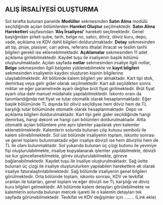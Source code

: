 ## ALIŞ İRSALİYESİ OLUŞTURMA
Sol tarafta bulunan panelde **Modüller** sekmesinden **Satın Alma** modülü seçildiğinde açılan bölümlerden **Hareket Oluştur** seçilmektedir. **Satın Alma Hareketleri** sayfasından **‘Alış İrsaliyesi’** hareketi seçilmektedir. Genel başlığından şirket-şube, tarih, belge no, satıcı, döviz, döviz kuru, depo, vade, açıklama ve KDV dahil bilgileri doldurulmaktadır. **Detay** sekmesinden alt tip, proje, plasiyer, cari adres, referans ithalat ihracat ve teslim tarihi bilgileri gerekli ise eklenebilmektedir. **Açıklamalar** sekmesinden 11 adet açıklama girilebilmektedir. Kaydet tuşu ile irsaliyenin başlık bölümü oluşturulmaktadır. Açılan sayfada **notlar** sekmesinden irsaliye ilgili notlar, **Belge** sekmesinden ilgili belgeler yüklenebilmekte ve **kayıt bilgileri** sekmesinden irsaliyenin kaydını oluşturan kişinin bilgilerine ulaşılabilmektedir. Alt bölümde kalem bilgileri yer almaktadır. Kart tipi stok, demirbaş veya gelir gider olarak seçilmektedir. Kart adı seçildikten sonra miktar ve eğer parametrede ayarlı değilse brüt fiyat girilmektedir. Brüt fiyat ayarlı olsa dahi manuel müdahale yapılabilmektedir. İskonto oranı da tanımlandığında net fiyat ve tutar otomatik olarak hesaplanmaktadır. Eğer başlık bölümünde TL dışında bir döviz seçildiyse hem döviz hem de TL karşılığı tutar bölümünde otomatik olarak hesaplanmaktadır. Depo ve açıklama bilgileri doldurulmaktadır. Kart tipi gelir gider seçildiğinde hangi demirbaş, hangi dekont ve hangi cari bölümleri doldurulmaktadır. Altta otomatik açılan bölümlere yine aynı işlemler yapılarak yeni kalemler eklenebilmektedir. Kalemlerin solunda bulunan çöp kutusu sembolü ile kalem silinebilmektedir. Sol üst bölümde irsaliyenin toplam, iskonto sonrası ve genel toplamı bulunmaktadır eğer irsaliye dövizli ise hem dövizlisi hem de TL ile olanı bulunmaktadır. Sol yukarıda bulunan üç çizgi butonu ile yevmiye fişi oluşturulabilmekte, irsaliye kopyalanarak işlemler yapılabilmekte, dövizli ise kur güncellenebilmekte, görev oluşturulabilmekte, göreve bağlanabilmektedir. Kaydet tuşu ile irsaliye oluşturulmaktadır. Sağ üstte bulunan üç çizgi ile irsaliye oluşturulurken yapılabilen hareketlere ek olarak irsaliye faturalaştırılabilmektedir. Sağ bölümde irsaliyenin genel bilgileri görülmektedir. Orta bölümde toplam, iskonto sonrası, KDV ve tevkifat oranları ile tutarları, genel toplam ve eğer dövizli ise TL karşılığı ve döviz kuru bilgileri gelmektedir. Alt bölümde kalem detayları görülebilmekte ve kalemlerin solunda bulunan mercek işareti ile o kalemin detayları tek sayfada görünebilmektedir. Tevkifat ve KDV değişimler için …….. (Link ekle)
